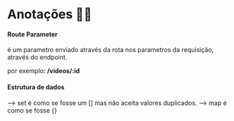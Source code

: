 # Anotações 😶‍🌫️

#### Route Parameter

<p>
é um parametro enviado através da rota nos parametros da requisição, através do endpoint.
</p>

por exemplo<b>: /videos/:id</b>

#### Estrutura de dados

--> set é como se fosse um [] mas não aceita valores duplicados.
--> map é como se fosse {}
